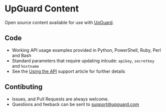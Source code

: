 # UpGuard Content

Open source content available for use with [UpGuard](https://www.upguard.com).

## Code

* Working API usage examples provided in Python, PowerShell, Ruby, Perl and Bash
* Standard parameters that require updating inlcude: `apikey`, `secretkey` and `hostname`
* See the [Using the API](https://support.scriptrock.com/upguard/using-the-api) support article for further details

## Contibuting

* Issues, and Pull Requests are always welcome.
* Questions and feeback can be sent to [support@upguard.com](mailto:support@upguard.com)

